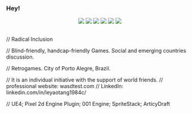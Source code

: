### Hey!

<div align="center"> 
  <a href="https://youtu.be/BtvJwL8zetg" target="_blank"><img src="https://img.shields.io/badge/YouTube-FF0000?style=for-the-badge&logo=youtube&logoColor=white" target="_blank"></a>
  <a href="https://www.instagram.com/leyaotang1984c0/" target="_blank"><img src="https://img.shields.io/badge/-Instagram-%23E4405F?style=for-the-badge&logo=instagram&logoColor=white" target="_blank"></a>
 	<a href="https://www.twitter.com/leyaotang1984c0/" target="_blank"><img src="https://img.shields.io/badge/Twitch-9146FF?style=for-the-badge&logo=twitch&logoColor=white" target="_blank"></a>
 <a href="leyaotang#5639" target="_blank"><img src="https://img.shields.io/badge/Discord-7289DA?style=for-the-badge&logo=discord&logoColor=white" target="_blank"></a> 
  <a href = "mailto:contact@wasdtest.com"><img src="https://img.shields.io/badge/-Gmail-%23333?style=for-the-badge&logo=gmail&logoColor=white" target="_blank"></a>
  <a href="https://www.linkedin.com/in/leyaotang1984c/" target="_blank"><img src="https://img.shields.io/badge/-LinkedIn-%230077B5?style=for-the-badge&logo=linkedin&logoColor=white" target="_blank"></a> 
 
 
 
</div>
 
 ##
 // Radical Inclusion

// Blind-friendly, handcap-friendly Games. Social and emerging countries discussion. 

// Retrogames. City of Porto Alegre, Brazil. 

// It is an individual initiative with the support of world friends.
// professional website: wasdtest.com
// LinkedIn: linkedin.com/in/leyaotang1984c/

// UE4; Pixel 2d Engine Plugin; 001 Engine; SpriteStack; ArticyDraft




<!--
**leyaotang/leyaotang** is a ✨ _special_ ✨ repository because its `README.md` (this file) appears on your GitHub profile.

Here are some ideas to get you started:

- 🔭 I’m currently working on WASD Test
- 🌱 I’m currently learning Articy Draft, Unreal Engine (Pixel 2D Engine plugin), C and C++
- 👯 I’m looking to collaborate on C++ open projects
- 🤔 I’m looking for help with C and C++
- 💬 Ask me about Karate, Star Trek
- 📫 How to reach me: instagram, twitter
- 😄 Pronouns: He/Him
- ⚡ Fun fact: Fallout 2 > all
-->
